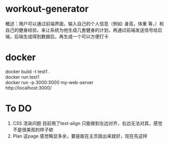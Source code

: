 # workout-generator

概述：用户可以通过前端界面，输入自己的个人信息（例如: 身高，体重 等，）和自己的健身经验，来让系统为他生成几套健身的计划，再通过前端发送信号给后端，后端生成得到数据后，再生成一个可以方便打卡


# docker
docker build -t test1 . <br>
docker run test1 <br>
docker run -p 3000:3000 my-web-server<br>
http://localhost:3000/<br>


# To DO
1. CSS 渲染问题 目前用了text-align 只能做到左边对齐，右边无法对其，感觉不是很美观的样子欸
2. Plan 这page 感觉略显多余，要是能在主页跳出来就好，现在先这样
